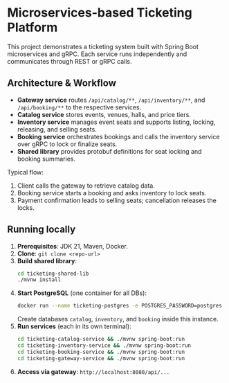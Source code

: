 # Microservices-based Ticketing Platform

This project demonstrates a ticketing system built with Spring Boot microservices and gRPC. Each service runs independently and communicates through REST or gRPC calls.

## Architecture & Workflow
- **Gateway service** routes `/api/catalog/**`, `/api/inventory/**`, and `/api/booking/**` to the respective services.
- **Catalog service** stores events, venues, halls, and price tiers.
- **Inventory service** manages event seats and supports listing, locking, releasing, and selling seats.
- **Booking service** orchestrates bookings and calls the inventory service over gRPC to lock or finalize seats.
- **Shared library** provides protobuf definitions for seat locking and booking summaries.

Typical flow:
1. Client calls the gateway to retrieve catalog data.
2. Booking service starts a booking and asks inventory to lock seats.
3. Payment confirmation leads to selling seats; cancellation releases the locks.

## Running locally
1. **Prerequisites**: JDK 21, Maven, Docker.
2. **Clone**: `git clone <repo-url>`
3. **Build shared library**:
   ```bash
   cd ticketing-shared-lib
   ./mvnw install
   ```
4. **Start PostgreSQL** (one container for all DBs):
   ```bash
   docker run --name ticketing-postgres -e POSTGRES_PASSWORD=postgres -p 5432:5432 -d postgres
   ```
   Create databases `catalog`, `inventory`, and `booking` inside this instance.
5. **Run services** (each in its own terminal):
   ```bash
   cd ticketing-catalog-service && ./mvnw spring-boot:run
   cd ticketing-inventory-service && ./mvnw spring-boot:run
   cd ticketing-booking-service && ./mvnw spring-boot:run
   cd ticketing-gateway-service && ./mvnw spring-boot:run
   ```
6. **Access via gateway**: `http://localhost:8080/api/...`

